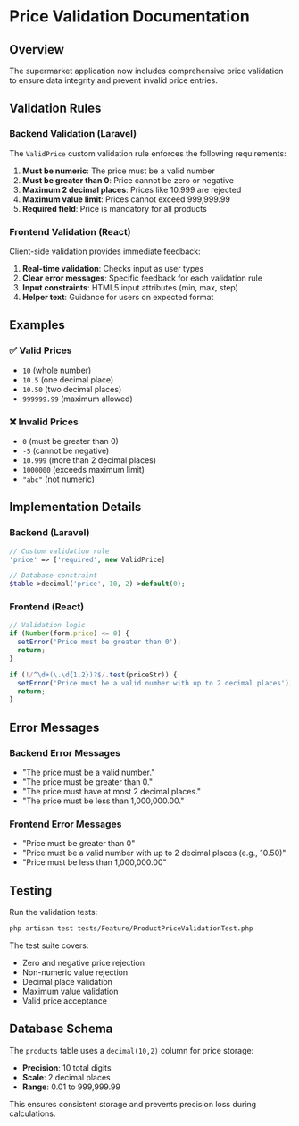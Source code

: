 # Price Validation Documentation

## Overview
The supermarket application now includes comprehensive price validation to ensure data integrity and prevent invalid price entries.

## Validation Rules

### Backend Validation (Laravel)
The `ValidPrice` custom validation rule enforces the following requirements:

1. **Must be numeric**: The price must be a valid number
2. **Must be greater than 0**: Price cannot be zero or negative
3. **Maximum 2 decimal places**: Prices like 10.999 are rejected
4. **Maximum value limit**: Prices cannot exceed 999,999.99
5. **Required field**: Price is mandatory for all products

### Frontend Validation (React)
Client-side validation provides immediate feedback:

1. **Real-time validation**: Checks input as user types
2. **Clear error messages**: Specific feedback for each validation rule
3. **Input constraints**: HTML5 input attributes (min, max, step)
4. **Helper text**: Guidance for users on expected format

## Examples

### ✅ Valid Prices
- `10` (whole number)
- `10.5` (one decimal place)
- `10.50` (two decimal places)
- `999999.99` (maximum allowed)

### ❌ Invalid Prices
- `0` (must be greater than 0)
- `-5` (cannot be negative)
- `10.999` (more than 2 decimal places)
- `1000000` (exceeds maximum limit)
- `"abc"` (not numeric)

## Implementation Details

### Backend (Laravel)
```php
// Custom validation rule
'price' => ['required', new ValidPrice]

// Database constraint
$table->decimal('price', 10, 2)->default(0);
```

### Frontend (React)
```javascript
// Validation logic
if (Number(form.price) <= 0) {
  setError('Price must be greater than 0');
  return;
}

if (!/^\d+(\.\d{1,2})?$/.test(priceStr)) {
  setError('Price must be a valid number with up to 2 decimal places');
  return;
}
```

## Error Messages

### Backend Error Messages
- "The price must be a valid number."
- "The price must be greater than 0."
- "The price must have at most 2 decimal places."
- "The price must be less than 1,000,000.00."

### Frontend Error Messages
- "Price must be greater than 0"
- "Price must be a valid number with up to 2 decimal places (e.g., 10.50)"
- "Price must be less than 1,000,000.00"

## Testing

Run the validation tests:
```bash
php artisan test tests/Feature/ProductPriceValidationTest.php
```

The test suite covers:
- Zero and negative price rejection
- Non-numeric value rejection
- Decimal place validation
- Maximum value validation
- Valid price acceptance

## Database Schema

The `products` table uses a `decimal(10,2)` column for price storage:
- **Precision**: 10 total digits
- **Scale**: 2 decimal places
- **Range**: 0.01 to 999,999.99

This ensures consistent storage and prevents precision loss during calculations.
